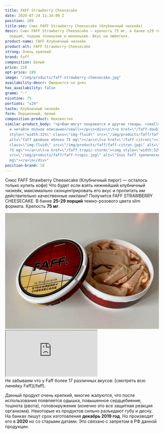 ```yaml
---
title: FAFF Strawberry Cheesecake
date: 2020-07-24 11:34:00 Z
position: 189
title-seo: Снюс FAFF Strawberry Cheesecake (Клубничный чизкейк)
descr: Снюс FAFF Strawberry Cheesecake — крепость 75 мг, в банке ±29 темно-розовые
  порций, порции тоненькие и маленькие. Вкус на любителя.
product-name: FAFF Клубничный чизкейк
product-alt: FAFF Strawberry Cheesecake
strong: Очень крепкий
brand: Faff
composition: Белый
price: 210
opt-price: 189
image: "/img/products/faff-strawberry-cheesecake.jpg"
availability-descr: Ожидается на днях
has_availability: false
gramm: "-"
nicotine: 75
portions: "±29"
taste: Клубничный чизкейк
form: Порционный, белый
composition-product: Неизвестно
similar-product_body: "<p>Вам могут понравится и другие товары. <small>Жмите на картинки
  и читайте полное описание</small></p>\n<div>\n\t<a href=\"/faff-double-apple\"><img
  style=\"width:32%\" class=\"img-fluid\" src=\"/img/products/faff/faff-apple.jpg\"
  alt=\"faff двойное яблоко 75 mg\"></a>\n\t<a href=\"/faff-citron\"><img style=\"width:32%\"
  class=\"img-fluid\" src=\"/img/products/faff/faff-citron.jpg\" alt=\"faff citron
  75 mg\"></a>\n\t<a href=\"/faff-tropic-storm\"><img style=\"width:32%\" class=\"img-fluid\"
  src=\"/img/products/faff/faff-tropic.jpg\" alt=\"Snus Faff тропические фрукты 100
  mg\"></a>\n</div>"
position-brand: 18
---
```


Снюс FAFF Strawberry Cheesecake (Клубничный пирог) — осталось только купить кофе) Что будет если взять нежнейший клубничный чизкейк, максимально сконцентрировать его вкус и пропитать им действительно качественные никпаки? Получится FAFF STRAWBERRY CHEESECAKE. В банке **25-29 порций** темно-розового цвета slim формата. Крепость **75 мг**.
<div class="mb-3">
<img class="img-fluid" src="/img/products/faff/open/strawberry-cheesecake.jpg" alt="Снюс FAFF Strawberry Cheesecake 75 mg">
</div>
<div class="embed-responsive embed-responsive-16by9 mb-3">
  <iframe class="embed-responsive-item" src="https://www.youtube.com/embed/NTXkb_qVFpU" allowfullscreen></iframe>
</div>
Не забываем что у Faff более 17 различных вкусов: [смотреть всю линейку Faff](/faff).

Данный продукт очень крепкий, многие жалуются, что после использования появляется одышка, повышенное сердцебиение, тошнота (рвота), головокружение (конечно это все защитная реакция организма). Некоторые из продуктов сильно разъедают губу и десну.
На банках пишут срок изготовления **декабрь 2019 год**. Но производят его в **2020** но со старыми датами. Это связано с запретом в РФ данной продукции.